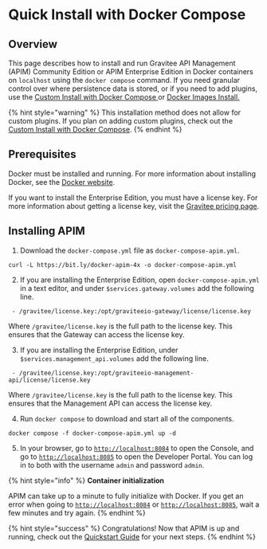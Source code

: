 # Quick Install with Docker Compose

## Overview

This page describes how to install and run Gravitee API Management (APIM) Community Edition or APIM Enterprise Edition in Docker containers on `localhost` using the `docker compose` command. If you need granular control over where persistence data is stored, or if you need to add plugins, use the [Custom Install with Docker Compose ](custom-install-with-docker-compose.md)or [Docker Images Install.](docker-images-install.md)

{% hint style="warning" %}
This installation method does not allow for custom plugins. If you plan on adding custom plugins, check out the [Custom Install with Docker Compose](custom-install-with-docker-compose.md).
{% endhint %}

## Prerequisites

Docker must be installed and running. For more information about installing Docker, see the [Docker website](https://www.docker.com/).

If you want to install the Enterprise Edition, you must have a license key. For more information about getting a license key, visit the [Gravitee pricing page](https://www.gravitee.io/pricing).

## Installing APIM

1. Download the `docker-compose.yml` file as `docker-compose-apim.yml`.

```
curl -L https://bit.ly/docker-apim-4x -o docker-compose-apim.yml
```

2. If you are installing the Enterprise Edition, open `docker-compose-apim.yml` in a text editor, and under `$services.gateway.volumes` add the following line.

```
 - /gravitee/license.key:/opt/graviteeio-gateway/license/license.key
```

Where `/gravitee/license.key` is the full path to the license key. This ensures that the Gateway can access the license key.

3. If you are installing the Enterprise Edition, under `$services.management_api.volumes` add the following line.

```
 - /gravitee/license.key:/opt/graviteeio-management-api/license/license.key
```

Where `/gravitee/license.key` is the full path to the license key. This ensures that the Management API can access the license key.

4. Run `docker compose` to download and start all of the components.

```
docker compose -f docker-compose-apim.yml up -d
```

5. In your browser, go to [`http://localhost:8084`](http://localhost:8084/) to open the Console, and go to [`http://localhost:8085`](http://localhost:8085/) to open the Developer Portal. You can log in to both with the username `admin` and password `admin`.

{% hint style="info" %}
**Container initialization**

APIM can take up to a minute to fully initialize with Docker. If you get an error when going to [`http://localhost:8084`](http://localhost:8084/) or [`http://localhost:8085`](http://localhost:8085/), wait a few minutes and try again.
{% endhint %}

{% hint style="success" %}
Congratulations! Now that APIM is up and running, check out the [Quickstart Guide](../../quickstart-guide.md) for your next steps.
{% endhint %}
